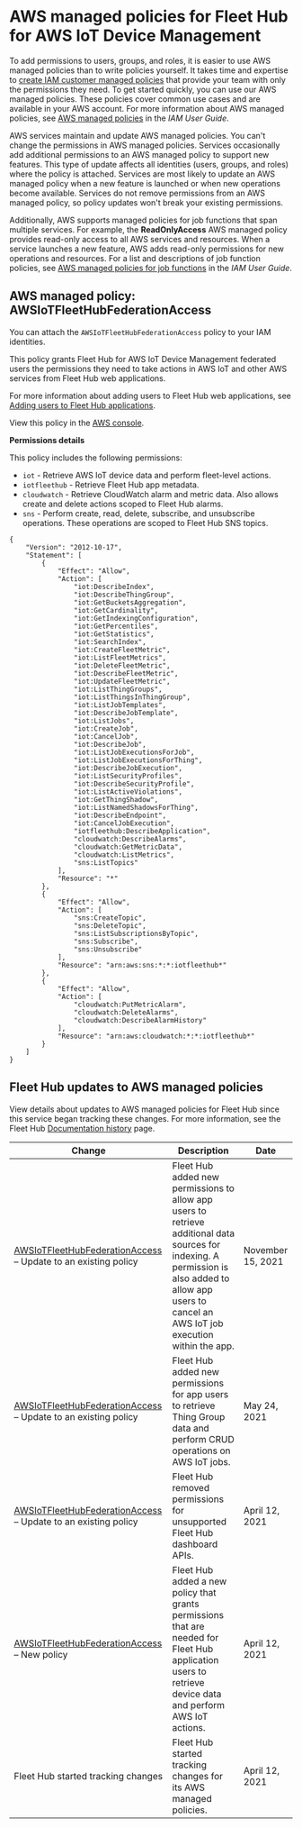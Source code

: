 # AWS managed policies for Fleet Hub for AWS IoT Device Management<a name="security-iam-awsmanpol"></a>







To add permissions to users, groups, and roles, it is easier to use AWS managed policies than to write policies yourself\. It takes time and expertise to [create IAM customer managed policies](https://docs.aws.amazon.com/IAM/latest/UserGuide/access_policies_create-console.html) that provide your team with only the permissions they need\. To get started quickly, you can use our AWS managed policies\. These policies cover common use cases and are available in your AWS account\. For more information about AWS managed policies, see [AWS managed policies](https://docs.aws.amazon.com/IAM/latest/UserGuide/access_policies_managed-vs-inline.html#aws-managed-policies) in the *IAM User Guide*\.

AWS services maintain and update AWS managed policies\. You can't change the permissions in AWS managed policies\. Services occasionally add additional permissions to an AWS managed policy to support new features\. This type of update affects all identities \(users, groups, and roles\) where the policy is attached\. Services are most likely to update an AWS managed policy when a new feature is launched or when new operations become available\. Services do not remove permissions from an AWS managed policy, so policy updates won't break your existing permissions\.

Additionally, AWS supports managed policies for job functions that span multiple services\. For example, the **ReadOnlyAccess** AWS managed policy provides read\-only access to all AWS services and resources\. When a service launches a new feature, AWS adds read\-only permissions for new operations and resources\. For a list and descriptions of job function policies, see [AWS managed policies for job functions](https://docs.aws.amazon.com/IAM/latest/UserGuide/access_policies_job-functions.html) in the *IAM User Guide*\.









## AWS managed policy: AWSIoTFleetHubFederationAccess<a name="security-iam-awsmanpol-AWSIoTFleetHubFederationAccess"></a>





You can attach the `AWSIoTFleetHubFederationAccess` policy to your IAM identities\.



This policy grants Fleet Hub for AWS IoT Device Management federated users the permissions they need to take actions in AWS IoT and other AWS services from Fleet Hub web applications\.

For more information about adding users to Fleet Hub web applications, see [Adding users to Fleet Hub applications](aws-iot-monitor-admin-work-with-apps-add-users.md)\.

View this policy in the [AWS console](https://console.aws.amazon.com/iam/home?#/policies/arn:aws:iam::aws:policy/service-role/AWSIoTFleetHubFederationAccess$jsonEditor)\.

**Permissions details**

This policy includes the following permissions:
+ `iot` \- Retrieve AWS IoT device data and perform fleet\-level actions\.
+ `iotfleethub` \- Retrieve Fleet Hub app metadata\.
+ `cloudwatch` \- Retrieve CloudWatch alarm and metric data\. Also allows create and delete actions scoped to Fleet Hub alarms\.
+ `sns` \- Perform create, read, delete, subscribe, and unsubscribe operations\. These operations are scoped to Fleet Hub SNS topics\.

```
{
    "Version": "2012-10-17",
    "Statement": [
        {
            "Effect": "Allow",
            "Action": [
                "iot:DescribeIndex",
                "iot:DescribeThingGroup",
                "iot:GetBucketsAggregation",
                "iot:GetCardinality",
                "iot:GetIndexingConfiguration",
                "iot:GetPercentiles",
                "iot:GetStatistics",
                "iot:SearchIndex",
                "iot:CreateFleetMetric",
                "iot:ListFleetMetrics",
                "iot:DeleteFleetMetric",
                "iot:DescribeFleetMetric",
                "iot:UpdateFleetMetric",
                "iot:ListThingGroups",
                "iot:ListThingsInThingGroup",
                "iot:ListJobTemplates",
                "iot:DescribeJobTemplate",
                "iot:ListJobs",
                "iot:CreateJob",
                "iot:CancelJob",
                "iot:DescribeJob",
                "iot:ListJobExecutionsForJob",
                "iot:ListJobExecutionsForThing",
                "iot:DescribeJobExecution",
                "iot:ListSecurityProfiles",
                "iot:DescribeSecurityProfile",
                "iot:ListActiveViolations",
                "iot:GetThingShadow",
                "iot:ListNamedShadowsForThing",
                "iot:DescribeEndpoint",
                "iot:CancelJobExecution",
                "iotfleethub:DescribeApplication",
                "cloudwatch:DescribeAlarms",
                "cloudwatch:GetMetricData",
                "cloudwatch:ListMetrics",
                "sns:ListTopics"
            ],
            "Resource": "*"
        },
        {
            "Effect": "Allow",
            "Action": [
                "sns:CreateTopic",
                "sns:DeleteTopic",
                "sns:ListSubscriptionsByTopic",
                "sns:Subscribe",
                "sns:Unsubscribe"
            ],
            "Resource": "arn:aws:sns:*:*:iotfleethub*"
        },
        {
            "Effect": "Allow",
            "Action": [
                "cloudwatch:PutMetricAlarm",
                "cloudwatch:DeleteAlarms",
                "cloudwatch:DescribeAlarmHistory"
            ],
            "Resource": "arn:aws:cloudwatch:*:*:iotfleethub*"
        }
    ]
}
```





## Fleet Hub updates to AWS managed policies<a name="security-iam-awsmanpol-updates"></a>



View details about updates to AWS managed policies for Fleet Hub since this service began tracking these changes\. For more information, see the Fleet Hub [Documentation history](documentation-history-aws-iot-monitor.md) page\.




| Change | Description | Date | 
| --- | --- | --- | 
|   [AWSIoTFleetHubFederationAccess](#security-iam-awsmanpol-AWSIoTFleetHubFederationAccess) – Update to an existing policy  |  Fleet Hub added new permissions to allow app users to retrieve additional data sources for indexing\. A permission is also added to allow app users to cancel an AWS IoT job execution within the app\.  | November 15, 2021 | 
|   [AWSIoTFleetHubFederationAccess](#security-iam-awsmanpol-AWSIoTFleetHubFederationAccess) – Update to an existing policy  |  Fleet Hub added new permissions for app users to retrieve Thing Group data and perform CRUD operations on AWS IoT jobs\.  | May 24, 2021 | 
|   [AWSIoTFleetHubFederationAccess](#security-iam-awsmanpol-AWSIoTFleetHubFederationAccess) – Update to an existing policy  |  Fleet Hub removed permissions for unsupported Fleet Hub dashboard APIs\.  | April 12, 2021 | 
|  [AWSIoTFleetHubFederationAccess](#security-iam-awsmanpol-AWSIoTFleetHubFederationAccess) – New policy  |  Fleet Hub added a new policy that grants permissions that are needed for Fleet Hub application users to retrieve device data and perform AWS IoT actions\.  | April 12, 2021 | 
|  Fleet Hub started tracking changes  |  Fleet Hub started tracking changes for its AWS managed policies\.  | April 12, 2021 | 